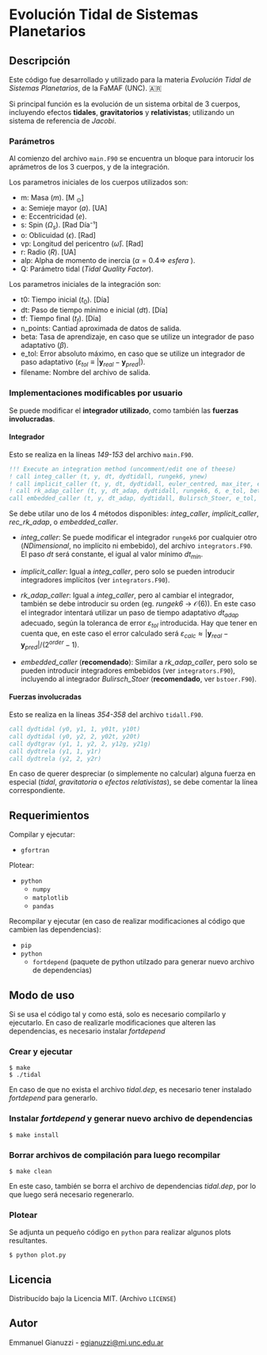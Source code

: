 # Evolución Tidal de Sistemas Planetarios

## Descripción
Este código fue desarrollado y utilizado para la materia *Evolución Tidal de Sistemas Planetarios*, de la FaMAF (UNC). 🇦🇷

Si principal función es la evolución de un sistema orbital de 3 cuerpos, incluyendo efectos **tidales**, **gravitatorios** y **relativistas**; utilizando un sistema de referencia de _Jacobi_.

### Parámetros
Al comienzo del archivo ```main.F90``` se encuentra un bloque para intorucir los aprámetros de los 3 cuerpos, y de la integración.

Los parametros iniciales de los cuerpos utilizados son:
- m: Masa $(m)$. [M $_\odot$]
- a: Semieje mayor $(a)$. [UA]
- e: Eccentricidad $(e)$.
- s: Spin $(\Omega_s)$. [Rad Día⁻¹]
- o: Oblicuidad $(\epsilon)$. [Rad]
- vp: Longitud del pericentro $(\bar{\omega})$. [Rad]
- r: Radio $(R)$. [UA]
- alp: Alpha de momento de inercia $(\alpha = 0.4 \Rightarrow$ _esfera_ $)$.
- Q: Parámetro tidal (_Tidal Quality Factor_).

Los parametros iniciales de la integración son:
- t0: Tiempo inicial $(t_0)$. [Día]
- dt: Paso de tiempo mínimo e inicial $(dt)$. [Día]
- tf: Tiempo final $(t_f)$. [Día]
- n_points: Cantiad aproximada de datos de salida.
- beta: Tasa de aprendizaje, en caso que se utilize un integrador de paso adaptativo $(\beta)$.
- e_tol: Error absoluto máximo, en caso que se utilize un integrador de paso adaptativo $(\varepsilon_{tol}\equiv|\boldsymbol{y}_{real}-\boldsymbol{y}_{pred}|)$.
- filename: Nombre del archivo de salida.

### Implementaciones modificables por usuario
Se puede modificar el **integrador utilizado**, como también las **fuerzas involucradas**.
#### **Integrador**
Esto se realiza en la líneas _149-153_ del archivo ```main.F90```. 
```fortran
!!! Execute an integration method (uncomment/edit one of theese)
! call integ_caller (t, y, dt, dydtidall, rungek6, ynew)
! call implicit_caller (t, y, dt, dydtidall, euler_centred, max_iter, e_tol, ynew)
! call rk_adap_caller (t, y, dt_adap, dydtidall, rungek6, 6, e_tol, beta, dt_min, dt, ynew)
call embedded_caller (t, y, dt_adap, dydtidall, Bulirsch_Stoer, e_tol, beta, dt_min, dt, ynew)
```
Se debe utilar uno de los 4 métodos disponibles: *integ_caller*, *implicit_caller*, *rec_rk_adap*, o *embedded_caller*.

- *integ_caller*: Se puede modificar el integrador ```rungek6``` por cualquier otro (_NDimensional_, no implícito ni embebido), del archivo ```integrators.F90```. El paso $dt$ será constante, el igual al valor mínimo $dt_{min}$.

- *implicit_caller*: Igual a *integ_caller*, pero solo se pueden introducir integradores implícitos (ver ```integrators.F90```).

- *rk_adap_caller*: Igual a *integ_caller*, pero al cambiar el integrador, también se debe introducir su orden (eg. *rungek6* -> $\mathcal{O}(6)$). En este caso el integrador intentará utilizar un paso de tiempo adaptativo $dt_{adap}$ adecuado, según la toleranca de error $\varepsilon_{tol}$ introducida. Hay que tener en cuenta que, en este caso el error calculado será $\varepsilon_{calc}\approx|\boldsymbol{y}_{real}-\boldsymbol{y}_{pred}|/(2^{order}-1)$.

- *embedded_caller* (**recomendado**): Similar a *rk_adap_caller*, pero solo se pueden introducir integradores embebidos (ver ```integrators.F90```), incluyendo al integrador *Bulirsch_Stoer* (**recomendado**, ver ```bstoer.F90```).


#### **Fuerzas involucradas**
Esto se realiza en la líneas _354-358_ del archivo ```tidall.F90```.
``` fortran
call dydtidal (y0, y1, 1, y01t, y10t)
call dydtidal (y0, y2, 2, y02t, y20t)
call dydtgrav (y1, 1, y2, 2, y12g, y21g)
call dydtrela (y1, 1, y1r)
call dydtrela (y2, 2, y2r)
```
En caso de querer despreciar (o simplemente no calcular) alguna fuerza en especial (*tidal*, *gravitatoria* o *efectos relativistas*), se debe comentar la línea correspondiente.

## Requerimientos
Compilar y ejecutar:
- ```gfortran```

Plotear:
- ```python```
  - ```numpy```
  - ```matplotlib```
  - ```pandas```

Recompilar y ejecutar (en caso de realizar modificaciones al código que cambien las dependencias):
- ```pip``` 
- ```python```
  - ```fortdepend``` (paquete de python utilzado para generar nuevo archivo de dependencias)

## Modo de uso
Si se usa el código tal y como está, solo es necesario compilarlo y ejecutarlo.
En caso de realizarle modificaciones que alteren las dependencias, es necesario instalar _fortdepend_
### Crear y ejecutar
```console
$ make
$ ./tidal
```
En caso de que no exista el archivo _tidal.dep_, es necesario tener instalado _fortdepend_ para generarlo.
### Instalar _fortdepend_ y generar nuevo archivo de dependencias
```console
$ make install
```
### Borrar archivos de compilación para luego recompilar
```console
$ make clean
```
En este caso, también se borra el archivo de dependencias _tidal.dep_, por lo que luego será necesario regenerarlo.

### Plotear
Se adjunta un pequeño código en ```python``` para realizar algunos plots resultantes.
```console
$ python plot.py
```

## Licencia
Distribucído bajo la Licencia MIT.  (Archivo `LICENSE`)

## Autor
Emmanuel Gianuzzi - egianuzzi@mi.unc.edu.ar
